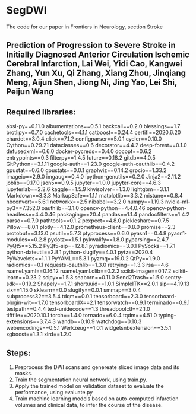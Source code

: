 # SegDWI
The code for our paper in Frontiers in Neurology, section Stroke

## Prediction of Progression to Severe Stroke in Initially Diagnosed Anterior Circulation Ischemic Cerebral Infarction, Lai Wei, Yidi Cao, Kangwei Zhang, Yun Xu, Qi Zhang, Xiang Zhou, Jinqiang Meng, Aijun Shen, Jiong Ni, Jing Yao, Lei Shi, Peijun Wang

## Required libraries:
absl-py==0.11.0
albumentations==0.5.1
backcall==0.2.0
blessings==1.7
brotlipy==0.7.0
cachetools==4.1.1
catboost==0.24.4
certifi==2020.6.20
chardet==3.0.4
click==7.1.2
configparser==5.0.1
cycler==0.10.0
Cython==0.29.21
dataclasses==0.6
decorator==4.4.2
deep-forest==0.1.0
defusedxml==0.6.0
docker-pycreds==0.4.0
docopt==0.6.2
entrypoints==0.3
filterpy==1.4.5
future==0.18.2
gitdb==4.0.5
GitPython==3.1.11
google-auth==1.23.0
google-auth-oauthlib==0.4.2
gpustat==0.6.0
gpustats==0.0.1
graphviz==0.14.2
grpcio==1.33.2
imageio==2.9.0
imgaug==0.4.0
ipython-genutils==0.2.0
Jinja2==2.11.2
joblib==0.17.0
json5==0.9.5
jupyter==1.0.0
jupyter-core==4.6.3
jupyterlab==2.2.6
kaggle==1.5.9
kiwisolver==1.3.0
lightgbm==3.1.1
Markdown==3.3.3
MarkupSafe==1.1.1
matplotlib==3.3.2
mistune==0.8.4
nbconvert==5.6.1
networkx==2.5
nibabel==3.2.0
numpy==1.19.3
nvidia-ml-py3==7.352.0
oauthlib==3.1.0
opencv-python==4.4.0.46
opencv-python-headless==4.4.0.46
packaging==20.4
pandas==1.1.4
pandocfilters==1.4.2
parso==0.7.0
pathtools==0.1.2
pexpect==4.8.0
pickleshare==0.7.5
Pillow==8.0.1
plotly==4.12.0
prometheus-client==0.8.0
promise==2.3
protobuf==3.13.0
psutil==5.7.3
ptyprocess==0.6.0
pyasn1==0.4.8
pyasn1-modules==0.2.8
pydotz==1.5.1
pykwalify==1.8.0
pyparsing==2.4.7
PyQt5==5.15.2
PyQt5-sip==12.8.1
pyradiomics==3.0.1
PySocks==1.7.1
python-dateutil==2.8.1
python-slugify==4.0.1
pytz==2020.4
PyWavelets==1.1.1
PyYAML==5.3.1
pyzmq==19.0.2
QtPy==1.9.0
radiomics==0.1
requests-oauthlib==1.3.0
retrying==1.3.3
rsa==4.6
ruamel.yaml==0.16.12
ruamel.yaml.clib==0.2.2
scikit-image==0.17.2
scikit-learn==0.23.2
scipy==1.5.3
seaborn==0.11.0
Send2Trash==1.5.0
sentry-sdk==0.19.2
Shapely==1.7.1
shortuuid==1.0.1
SimpleITK==2.0.1
sip==4.19.13
six==1.15.0
sklearn==0.0
slugify==0.0.1
smmap==3.0.4
subprocess32==3.5.4
tdqm==0.0.1
tensorboard==2.3.0
tensorboard-plugin-wit==1.7.0
tensorboardX==2.1
tensorwatch==0.9.1
terminado==0.9.1
testpath==0.4.4
text-unidecode==1.3
threadpoolctl==2.1.0
tifffile==2020.10.1
torch==1.4.0
tornado==6.0.4
tqdm==4.51.0
typing-extensions==3.7.4.3
wandb==0.10.9
watchdog==0.10.3
webencodings==0.5.1
Werkzeug==1.0.1
widgetsnbextension==3.5.1
xgboost==1.3.1
xlrd==1.2.0


## Steps:

1. Preprocess the DWI scans and genereate sliced image data and its masks.
2. Train the segmentation neural network, using train.py.
3. Apply the trained model on validation dataset to evaluate the performance, using evaluate.py
4. Train machine learning models based on auto-computed infarction volumes and clinical data, to infer the course of the disease.
